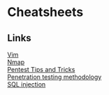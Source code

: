 # Cheatsheets

## Links

[Vim](https://vim.rtorr.com/)
<br>
[Nmap](https://highon.coffee/blog/nmap-cheat-sheet/)
<br>
[Pentest Tips and Tricks](https://jivoi.github.io/2015/08/21/pentest-tips-and-tricks-number-2/)
<br>
[Penetration testing methodology](http://www.0daysecurity.com/pentest.html)
<br>
[SQL injection](http://michaeldaw.org/alerts/sql-injection-cheat-sheet/)